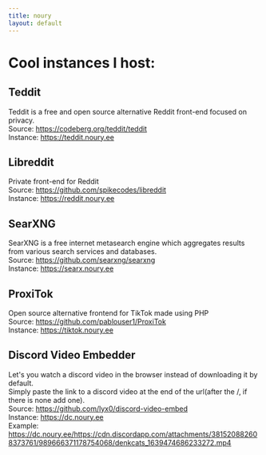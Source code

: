 ```yaml
---
title: noury
layout: default
---
```


<h1>Cool instances I host:</h1>

<h2>Teddit</h2>
<p>
Teddit is a free and open source alternative Reddit front-end focused on privacy.<br>
Source: <a href="https://codeberg.org/teddit/teddit">https://codeberg.org/teddit/teddit</a> <br>
Instance: <a href="https://teddit.noury.ee"> https://teddit.noury.ee</a>
</p>

<h2>Libreddit</h2>
<p>
Private front-end for Reddit <br>
Source: <a href="https://github.com/spikecodes/libreddit">https://github.com/spikecodes/libreddit</a><br>
Instance: <a href="https://reddit.noury.ee"> https://reddit.noury.ee</a>
</p>

<h2>SearXNG</h2>
<p>
SearXNG is a free internet metasearch engine which aggregates results from various search services and databases.<br>
Source: <a href="https://github.com/searxng/searxng">https://github.com/searxng/searxng</a><br>
Instance: <a href="https://searx.noury.ee"> https://searx.noury.ee</a>
</p>


<h2>ProxiTok</h2>
<p>
Open source alternative frontend for TikTok made using PHP <br>
Source: <a href="https://github.com/pablouser1/ProxiTok">https://github.com/pablouser1/ProxiTok</a><br>
Instance: <a href="https://tiktok.noury.ee"> https://tiktok.noury.ee</a>
</p>


<h2>Discord Video Embedder</h2>
<p>
Let's you watch a discord video in the browser instead of downloading it by default. <br>
Simply paste the link to a discord video at the end of the url(after the /, if there is none add one). <br>
Source: <a href="https://github.com/lyx0/discord-video-embed">https://github.com/lyx0/discord-video-embed</a><br>
Instance: <a href="https://dc.noury.ee"> https://dc.noury.ee</a><br>
Example: <a href="https://dc.noury.ee/https://cdn.discordapp.com/attachments/381520882608373761/989666371178754068/denkcats_1639474686233272.mp4"> https://dc.noury.ee/https://cdn.discordapp.com/attachments/381520882608373761/989666371178754068/denkcats_1639474686233272.mp4</a>

</p>

